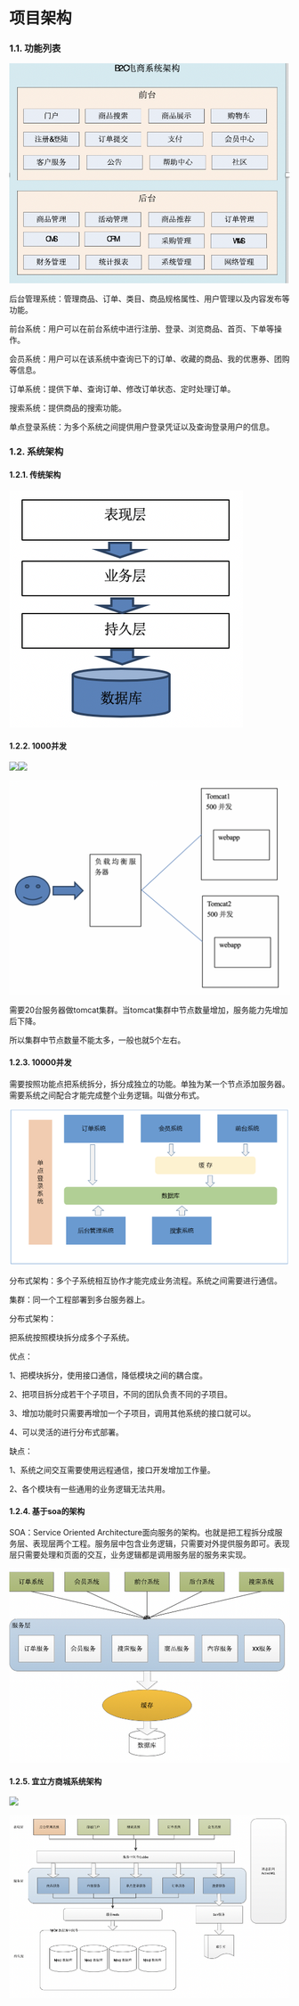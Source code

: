 # 项目架构

### 1.1. 功能列表

![](../.gitbook/assets/image%20%28102%29.png)

后台管理系统：管理商品、订单、类目、商品规格属性、用户管理以及内容发布等功能。

前台系统：用户可以在前台系统中进行注册、登录、浏览商品、首页、下单等操作。

会员系统：用户可以在该系统中查询已下的订单、收藏的商品、我的优惠券、团购等信息。

订单系统：提供下单、查询订单、修改订单状态、定时处理订单。

搜索系统：提供商品的搜索功能。

单点登录系统：为多个系统之间提供用户登录凭证以及查询登录用户的信息。  


### 1.2. 系统架构

#### 1.2.1.                  传统架构

![](../.gitbook/assets/image%20%28263%29.png)

#### 1.2.2.                  1000并发

![](file:////Users/wupan/Library/Group%20Containers/UBF8T346G9.Office/TemporaryItems/msohtmlclip/clip_image003.png)![](file:////Users/wupan/Library/Group%20Containers/UBF8T346G9.Office/TemporaryItems/msohtmlclip/clip_image004.png)  

![](../.gitbook/assets/image%20%2898%29.png)

需要20台服务器做tomcat集群。当tomcat集群中节点数量增加，服务能力先增加后下降。

所以集群中节点数量不能太多，一般也就5个左右。  


#### 1.2.3.                  10000并发

需要按照功能点把系统拆分，拆分成独立的功能。单独为某一个节点添加服务器。需要系统之间配合才能完成整个业务逻辑。叫做分布式。

![](../.gitbook/assets/image%20%28183%29.png)

分布式架构：多个子系统相互协作才能完成业务流程。系统之间需要进行通信。

集群：同一个工程部署到多台服务器上。

分布式架构：

把系统按照模块拆分成多个子系统。

优点：

1、把模块拆分，使用接口通信，降低模块之间的耦合度。

2、把项目拆分成若干个子项目，不同的团队负责不同的子项目。

3、增加功能时只需要再增加一个子项目，调用其他系统的接口就可以。

4、可以灵活的进行分布式部署。

缺点：

1、系统之间交互需要使用远程通信，接口开发增加工作量。

2、各个模块有一些通用的业务逻辑无法共用。

#### 1.2.4.                  基于soa的架构

SOA：Service Oriented Architecture面向服务的架构。也就是把工程拆分成服务层、表现层两个工程。服务层中包含业务逻辑，只需要对外提供服务即可。表现层只需要处理和页面的交互，业务逻辑都是调用服务层的服务来实现。

![](../.gitbook/assets/image%20%28249%29.png)

#### 1.2.5.                  宜立方商城系统架构

![](file:////Users/wupan/Library/Group%20Containers/UBF8T346G9.Office/TemporaryItems/msohtmlclip/clip_image009.png)

![](../.gitbook/assets/image%20%28101%29.png)

